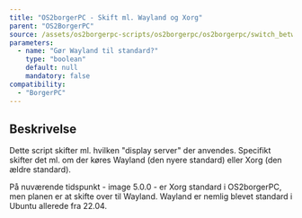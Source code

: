 ```yaml
---
title: "OS2borgerPC - Skift ml. Wayland og Xorg"
parent: "OS2BorgerPC"
source: /assets/os2borgerpc-scripts/os2borgerpc/os2borgerpc/switch_between_wayland_and_xorg.sh
parameters:
  - name: "Gør Wayland til standard?"
    type: "boolean"
    default: null
    mandatory: false
compatibility:
  - "BorgerPC"
---
```


## Beskrivelse
Dette script skifter ml. hvilken "display server" der anvendes.
Specifikt skifter det ml. om der køres Wayland (den nyere standard) eller Xorg (den ældre standard).

På nuværende tidspunkt - image 5.0.0 - er Xorg standard i OS2borgerPC, men planen er at skifte over til Wayland. 
Wayland er nemlig blevet standard i Ubuntu allerede fra 22.04.